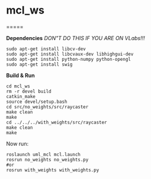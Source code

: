 # mcl_ws

=====

**Dependencies**
*DON"T DO THIS IF YOU ARE ON VLabs!!!*

```
sudo apt-get install libcv-dev
sudo apt-get install libcvaux-dev libhighgui-dev
sudo apt-get install python-numpy python-opengl
sudo apt-get install swig
```


**Build & Run**
```
cd mcl_ws
rm -r devel build
catkin_make
source devel/setup.bash
cd src/no_weights/src/raycaster
make clean
make
cd ../../../with_weights/src/raycaster
make clean
make
```

Now run:
```
roslaunch uml_mcl mcl.launch
rosrun no_weights no_weights.py
#or
rosrun with_weights with_weights.py
```


